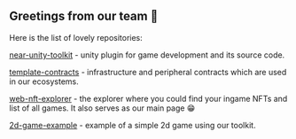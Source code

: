## Greetings from our team 🎉


Here is the list of lovely repositories:

[near-unity-toolkit](https://github.com/like-in-SAO/near-unity-toolkit) - unity plugin for game development and its source code.

[template-contracts](https://github.com/like-in-SAO/template-contracts) - infrastructure and peripheral contracts which are used in our ecosystems.

[web-nft-explorer](https://github.com/like-in-SAO/web-nft-explorer) - the explorer where you could find your ingame NFTs and list of all games. 
It also serves as our main page 😁

[2d-game-example](https://github.com/like-in-SAO/2d-game-example) - example of a simple 2d game using our toolkit.
